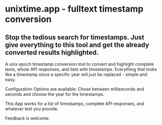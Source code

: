 # unixtime.app - fulltext timestamp conversion

## Stop the tedious search for timestamps. Just give everything to this tool and get the already converted results highlighted.

A unix epoch timestamp conversion tool to convert and highlight complete texts, whole API responses, and lists with timestamps. Everything that looks like a timestamp since a specific year will just be replaced - simple and easy.

Configuration Options are available: Chose between milliseconds and seconds and choose the year for the timestamps.

This App works for a list of timestamps, complete API responses, and whatever text you provide.

Feedback is welcome.
